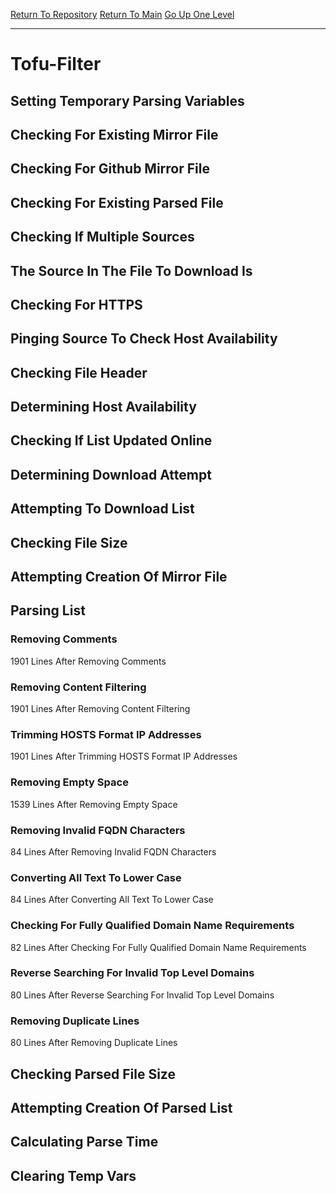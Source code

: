 [Return To Repository](https://github.com/deathbybandaid/piholeparser/)
[Return To Main](https://github.com/deathbybandaid/piholeparser/blob/master/RecentRunLogs/Mainlog.md)
[Go Up One Level](https://github.com/deathbybandaid/piholeparser/blob/master/RecentRunLogs/TopLevelScripts/30-Processing-Blacklists.md)
____________________________________
# Tofu-Filter
## Setting Temporary Parsing Variables
## Checking For Existing Mirror File
## Checking For Github Mirror File
## Checking For Existing Parsed File
## Checking If Multiple Sources
## The Source In The File To Download Is
## Checking For HTTPS
## Pinging Source To Check Host Availability
## Checking File Header
## Determining Host Availability
## Checking If List Updated Online
## Determining Download Attempt
## Attempting To Download List
## Checking File Size
## Attempting Creation Of Mirror File
## Parsing List
### Removing Comments
1901 Lines After Removing Comments
### Removing Content Filtering
1901 Lines After Removing Content Filtering
### Trimming HOSTS Format IP Addresses
1901 Lines After Trimming HOSTS Format IP Addresses
### Removing Empty Space
1539 Lines After Removing Empty Space
### Removing Invalid FQDN Characters
84 Lines After Removing Invalid FQDN Characters
### Converting All Text To Lower Case
84 Lines After Converting All Text To Lower Case
### Checking For Fully Qualified Domain Name Requirements
82 Lines After Checking For Fully Qualified Domain Name Requirements
### Reverse Searching For Invalid Top Level Domains
80 Lines After Reverse Searching For Invalid Top Level Domains
### Removing Duplicate Lines
80 Lines After Removing Duplicate Lines
## Checking Parsed File Size
## Attempting Creation Of Parsed List
## Calculating Parse Time
## Clearing Temp Vars

